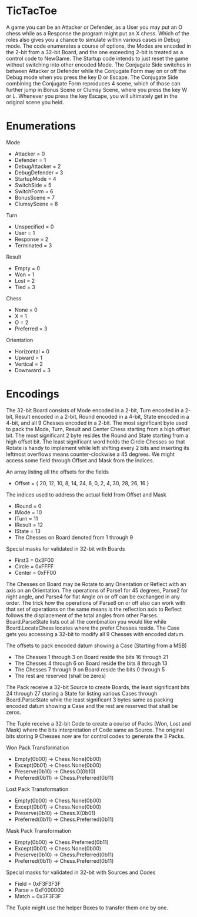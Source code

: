 # TicTacToe
A game you can be an Attacker or Defender, as a User you may put an O chess
while as a Response the program might put an X chess. Which of the roles also
gives you a chance to simulate within various cases in Debug mode. The code
enumerates a course of options, the Modes are encoded in the 2-bit from a 32-bit
Board, and the one exceeding 2-bit is treated as a control code to NewGame. The
Startup code intends to just reset the game without switching into other encoded
Mode. The Conjugate Side switches in between Attacker or Defender while the
Conjugate Form may on or off the Debug mode when you press the key D or Escape.
The Conjugate Side combining the Conjugate Form reproduces 4 scene, which of
those can further jump in Bonus Scene or Clumsy Scene, where you press the key W
or L. Whenever you press the key Escape, you will ultimately get in the original
scene you held.

# Enumerations
Mode
* Attacker = 0
* Defender = 1
* DebugAttacker = 2
* DebugDefender = 3
* StartupMode = 4
* SwitchSide = 5
* SwitchForm = 6
* BonusScene = 7
* ClumsyScene = 8

Turn
* Unspecified = 0
* User = 1
* Response = 2
* Terminated = 3

Result
* Empty = 0
* Won = 1
* Lost = 2
* Tied = 3

Chess
* None = 0
* X = 1
* O = 2
* Preferred = 3

Orientation
* Horizontal = 0
* Upward = 1
* Vertical = 2
* Downward = 3

# Encodings
The 32-bit Board consists of Mode encoded in a 2-bit, Turn encoded in a 2-bit,
Result encoded in a 2-bit, Round encoded in a 4-bit, State encoded in a 4-bit,
and all 9 Chesses encoded in a 2-bit. The most significant byte used to pack the
Mode, Turn, Result and Center Chess starting from a high offset bit. The most
significant 2 byte resides the Round and State starting from a high offset bit.
The least significant word holds the Circle Chesses so that Rotate is handy to
implement while left shifting every 2 bits and inserting its leftmost overflows
means counter-clockwise a 45 degrees. We might access some field through Offset
and Mask from the indices.

An array listing all the offsets for the fields
* Offset = { 20, 12, 10, 8, 14, 24, 6, 0, 2, 4, 30, 28, 26, 16 }

The indices used to address the actual field from Offset and Mask
* IRound = 0
* IMode = 10
* ITurn = 11
* IResult = 12
* IState = 13
* The Chesses on Board denoted from 1 through 9

Special masks for validated in 32-bit with Boards
* First3 = 0x3F00
* Circle = 0xFFFF
* Center = 0xFF00

The Chesses on Board may be Rotate to any Orientation or Reflect with an axis on
an Orientation. The operations of Parse1 for 45 degrees, Parse2 for right angle,
and Parse4 for flat Angle on or off can be exchanged in any order. The trick how
the operations of Parse8 on or off also can work with that set of operations on
the same means is the reflection axis to Reflect follows the displacement of the
total angles from other Parses. Board.ParseState lists out all the combination
you would like while Board.LocateChess locates where the prefer Chesses reside.
The Case gets you accessing a 32-bit to modify all 9 Chesses with encoded datum.

The offsets to pack encoded datum showing a Case (Starting from a MSB)
* The Chesses 1 through 3 on Board reside the bits 16 through 21
* The Chesses 4 through 6 on Board reside the bits 8 through 13
* The Chesses 7 through 9 on Board reside the bits 0 through 5
* The rest are reserved (shall be zeros)

The Pack receive a 32-bit Source to create Boards, the least significant bits
24 through 27 storing a State for listing various Cases through Board.ParseState
while the least significant 3 bytes same as packing encoded datum showing a Case
and the rest are reserved that shall be zeros.

The Tuple receive a 32-bit Code to create a course of Packs (Won, Lost and Mask)
where the bits interpretation of Code same as Source. The original bits storing
9 Chesses now are for control codes to generate the 3 Packs.

Won Pack Transformation
* Empty(0b00) -> Chess.None(0b00)
* Except(0b01) -> Chess.None(0b00)
* Preserve(0b10) -> Chess.O(0b10)
* Preferred(0b11) -> Chess.Preferred(0b11)

Lost Pack Transformation
* Empty(0b00) -> Chess.None(0b00)
* Except(0b01) -> Chess.None(0b00)
* Preserve(0b10) -> Chess.X(0b01)
* Preferred(0b11) -> Chess.Preferred(0b11)

Mask Pack Transformation
* Empty(0b00) -> Chess.Preferred(0b11)
* Except(0b01) -> Chess.None(0b00)
* Preserve(0b10) -> Chess.Preferred(0b11)
* Preferred(0b11) -> Chess.Preferred(0b11)

Special masks for validated in 32-bit with Sources and Codes
* Field = 0xF3F3F3F
* Parse = 0xF000000
* Match = 0x3F3F3F

The Tuple might use the helper Boxes to transfer them one by one.
